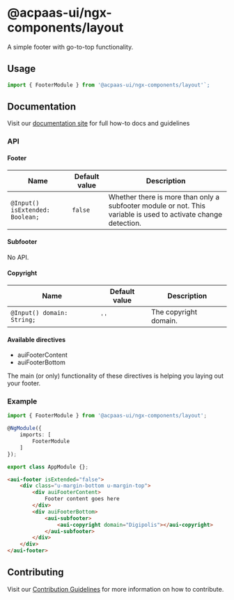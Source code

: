 # @acpaas-ui/ngx-components/layout

A simple footer with go-to-top functionality.

## Usage

```typescript
import { FooterModule } from '@acpaas-ui/ngx-components/layout'`;
```

## Documentation

Visit our [documentation site](https://acpaas-ui.digipolis.be/) for full how-to docs and guidelines

### API

#### Footer

| Name         | Default value | Description |
| -----------  | ------ | -------------------------- |
| `@Input() isExtended: Boolean;` | `false` | Whether there is more than only a subfooter module or not. This variable is used to activate change detection. |

#### Subfooter

No API.

#### Copyright

| Name         | Default value | Description |
| -----------  | ------ | -------------------------- |
| `@Input() domain: String;` | `''` | The copyright domain. |

#### Available directives

- auiFooterContent
- auiFooterBottom

The main (or only) functionality of these directives is helping you laying out your footer.

### Example

```typescript
import { FooterModule } from '@acpaas-ui/ngx-components/layout';

@NgModule({
    imports: [
        FooterModule
    ]
});

export class AppModule {};
```

```html
<aui-footer isExtended="false">
    <div class="u-margin-bottom u-margin-top">
        <div auiFooterContent>
            Footer content goes here
        </div>
        <div auiFooterBottom>
            <aui-subfooter>
                <aui-copyright domain="Digipolis"></aui-copyright>
            </aui-subfooter>
        </div>
    </div>
</aui-footer>
```

## Contributing

Visit our [Contribution Guidelines](../../../../../CONTRIBUTING.md) for more information on how to contribute.
